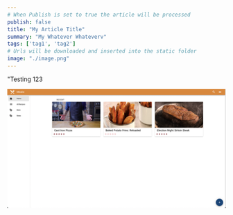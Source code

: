 ```yaml
---
# When Publish is set to true the article will be processed
publish: false
title: "My Article Title"
summary: "My Whatever Whateverv"
tags: ['tag1', 'tag2']
# Urls will be downloaded and inserted into the static folder
image: "./image.png"
---
```


"Testing 123

![Test Image](./image.png)
